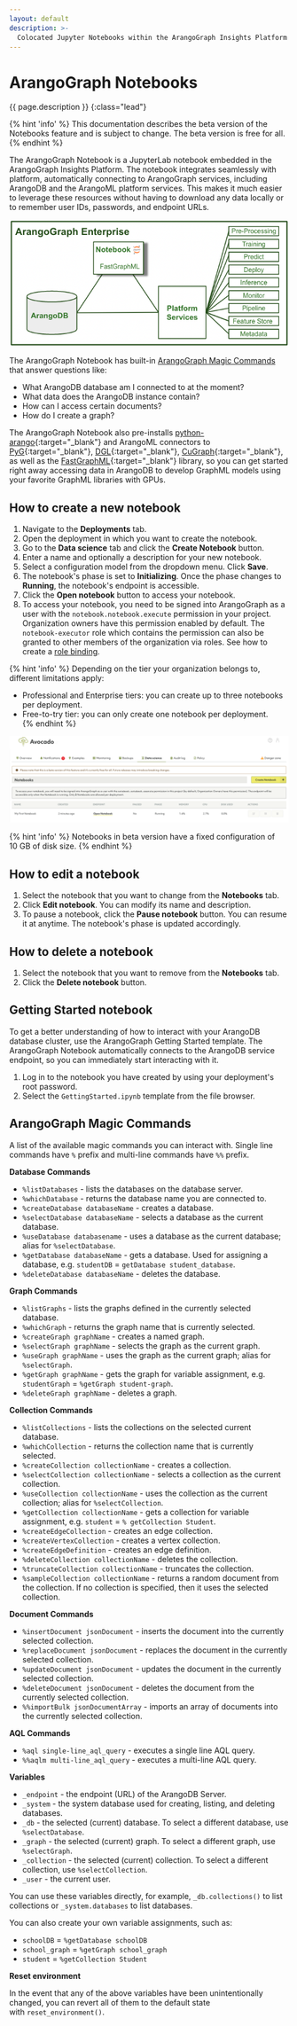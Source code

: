 ```yaml
---
layout: default
description: >-
  Colocated Jupyter Notebooks within the ArangoGraph Insights Platform
---
```

# ArangoGraph Notebooks

{{ page.description }}
{:class="lead"}

{% hint 'info' %}
This documentation describes the beta version of the Notebooks feature and is
subject to change. The beta version is free for all.
{% endhint %}

The ArangoGraph Notebook is a JupyterLab notebook embedded in the ArangoGraph
Insights Platform. The notebook integrates seamlessly with platform,
automatically connecting to ArangoGraph services, including ArangoDB and the
ArangoML platform services. This makes it much easier to leverage these
resources without having to download any data locally or to remember user IDs,
passwords, and endpoint URLs.

![ArangoGraph Notebooks Architecture](images/arangograph-notebooks-architecture.png)

The ArangoGraph Notebook has built-in [ArangoGraph Magic Commands](notebooks.html#arangograph-magic-commands)
that answer questions like:
- What ArangoDB database am I connected to at the moment?
- What data does the ArangoDB instance contain?
- How can I access certain documents?
- How do I create a graph?

The ArangoGraph Notebook also pre-installs [python-arango](https://docs.python-arango.com/en/main/){:target="_blank"}
and ArangoML connectors
to [PyG](https://github.com/arangoml/pyg-adapter){:target="_blank"},
[DGL](https://github.com/arangoml/dgl-adapter){:target="_blank"},
[CuGraph](https://github.com/arangoml/cugraph-adapter){:target="_blank"}, as well as the
[FastGraphML](https://github.com/arangoml/fastgraphml){:target="_blank"}
library, so you can get started
right away accessing data in ArangoDB to develop GraphML models using your
favorite GraphML libraries with GPUs.

## How to create a new notebook

1. Navigate to the **Deployments** tab.
2. Open the deployment in which you want to create the notebook.
3. Go to the **Data science** tab and click the **Create Notebook** button.
4. Enter a name and optionally a description for your new notebook. 
5. Select a configuration model from the dropdown menu. Click **Save**.
6. The notebook's phase is set to **Initializing**. Once the phase changes to
   **Running**, the notebook's endpoint is accessible.
7. Click the **Open notebook** button to access your notebook. 
8. To access your notebook, you need to be signed into ArangoGraph as a user with
   the `notebook.notebook.execute` permission in your project. Organization
   owners have this permission enabled by default. The `notebook-executor` role
   which contains the permission can also be granted to other members of the
   organization via roles. See how to create a
   [role binding](access-control.html#how-to-view-edit-or-remove-role-bindings-of-a-policy).

{% hint 'info' %}
Depending on the tier your organization belongs to, different limitations apply:
- Professional and Enterprise tiers: you can create up to three notebooks per deployment.
- Free-to-try tier: you can only create one notebook per deployment.  
{% endhint %}

![Notebooks](images/arangograph-notebooks.png)

{% hint 'info' %}
Notebooks in beta version have a fixed configuration of 10&nbsp;GB of disk size.
{% endhint %}

## How to edit a notebook

1. Select the notebook that you want to change from the **Notebooks** tab.
2. Click **Edit notebook**. You can modify its name and description.
3. To pause a notebook, click the **Pause notebook** button. You can resume it
at anytime. The notebook's phase is updated accordingly.

## How to delete a notebook

1. Select the notebook that you want to remove from the **Notebooks** tab.
2. Click the **Delete notebook** button.

## Getting Started notebook

To get a better understanding of how to interact with your ArangoDB database
cluster, use the ArangoGraph Getting Started template.
The ArangoGraph Notebook automatically connects to the ArangoDB service
endpoint, so you can immediately start interacting with it.

1. Log in to the notebook you have created by using your deployment's root password.
2. Select the `GettingStarted.ipynb` template from the file browser.

## ArangoGraph Magic Commands

A list of the available magic commands you can interact with.
Single line commands have `%` prefix and multi-line commands have `%%` prefix.

**Database Commands**

- `%listDatabases` - lists the databases on the database server.
- `%whichDatabase` - returns the database name you are connected to.
- `%createDatabase databaseName` - creates a database.
- `%selectDatabase databaseName` - selects a database as the current database.
- `%useDatabase databasename` - uses a database as the current database;
  alias for `%selectDatabase`.
- `%getDatabase databaseName` - gets a database. Used for assigning a database,
   e.g. `studentDB` = `getDatabase student_database`.
- `%deleteDatabase databaseName` - deletes the database.

**Graph Commands**

- `%listGraphs` - lists the graphs defined in the currently selected database.
- `%whichGraph` - returns the graph name that is currently selected.
- `%createGraph graphName` - creates a named graph.
- `%selectGraph graphName` - selects the graph as the current graph.
- `%useGraph graphName` - uses the graph as the current graph;
  alias for `%selectGraph`.
- `%getGraph graphName` - gets the graph for variable assignment, 
  e.g. `studentGraph` = `%getGraph student-graph`.
- `%deleteGraph graphName` - deletes a graph.

**Collection Commands**

- `%listCollections` - lists the collections on the selected current database.
- `%whichCollection` - returns the collection name that is currently selected.
- `%createCollection collectionName` - creates a collection.
- `%selectCollection collectionName` - selects a collection as the current collection.
- `%useCollection collectionName` - uses the collection as the current collection;
  alias for `%selectCollection`.
- `%getCollection collectionName` - gets a collection for variable assignment,
  e.g. `student` = `% getCollection Student`.
- `%createEdgeCollection` - creates an edge collection.
- `%createVertexCollection` - creates a vertex collection.
- `%createEdgeDefinition` - creates an edge definition.
- `%deleteCollection collectionName` - deletes the collection.
- `%truncateCollection collectionName` - truncates the collection.
- `%sampleCollection collectionName` - returns a random document from the collection.
  If no collection is specified, then it uses the selected collection.

**Document Commands**

- `%insertDocument jsonDocument` - inserts the document into the currently selected collection.
- `%replaceDocument jsonDocument` - replaces the document in the currently selected collection.
- `%updateDocument jsonDocument` - updates the document in the currently selected collection.
- `%deleteDocument jsonDocument` - deletes the document from the currently selected collection.
- `%%importBulk jsonDocumentArray` - imports an array of documents into the currently selected collection.

**AQL Commands**

- `%aql single-line_aql_query` - executes a single line AQL query.
- `%%aqlm multi-line_aql_query` - executes a multi-line AQL query.

**Variables**

- `_endpoint` - the endpoint (URL) of the ArangoDB Server.
- `_system` - the system database used for creating, listing, and deleting databases.
- `_db` - the selected (current) database. To select a different database, use `%selectDatabase`.
- `_graph` - the selected (current) graph. To select a different graph, use `%selectGraph`.
- `_collection` - the selected (current) collection. To select a different collection, use `%selectCollection`.
- `_user` - the current user.

You can use these variables directly, for example, `_db.collections()` to list
collections or `_system.databases` to list databases.

You can also create your own variable assignments, such as:

- `schoolDB` = `%getDatabase schoolDB`
- `school_graph` = `%getGraph school_graph`
- `student` = `%getCollection Student`

**Reset environment**

In the event that any of the above variables have been unintentionally changed,
you can revert all of them to the default state with `reset_environment()`.
